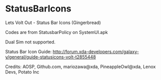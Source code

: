 # StatusBarIcons
Lets Volt Out - Status Bar Icons (Gingerbread)

Codes are from StatusbarPolicy on SystemUI.apk

Dual Sim not supported.

Status Bar Icon Guide: http://forum.xda-developers.com/galaxy-y/general/guide-statusicons-volt-t2855448

Credits: AOSP, Github.com, mariozawa@xda, PineappleOwl@xda, Lenox Devs, Potato Inc
